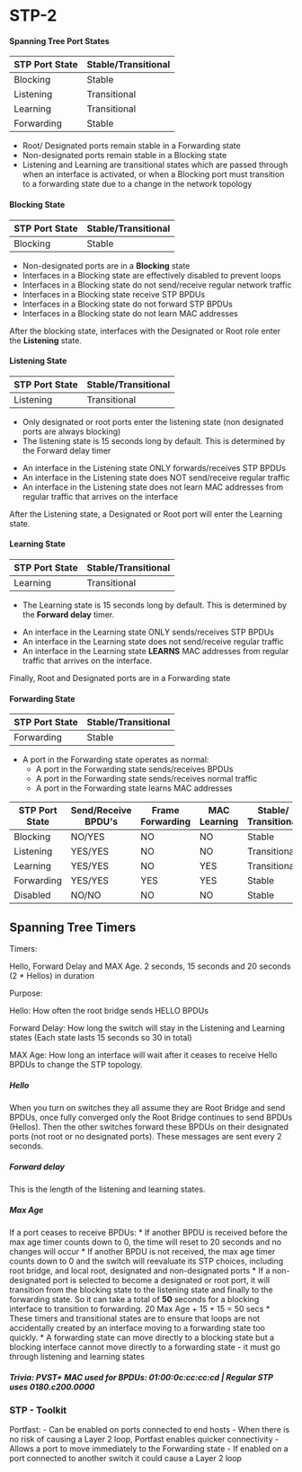 # STP-2

#### Spanning Tree Port States

| STP Port State | Stable/Transitional |
|----------------|---------------------|
| Blocking       | Stable              |
| Listening      | Transitional        |
| Learning       | Transitional        |
| Forwarding     | Stable              |

* Root/ Designated ports remain stable in a Forwarding state
* Non-designated ports remain stable in a Blocking state
* Listening and Learning are transitional states which are passed through when an interface is activated, or when a Blocking port must transition to a forwarding state due to a change in the network topology


#### Blocking State

| STP Port State | Stable/Transitional |
|----------------|---------------------|
| Blocking       | Stable              |

- Non-designated ports are in a **Blocking** state
- Interfaces in a Blocking state are effectively disabled to prevent loops
- Interfaces in a Blocking state do not send/receive regular network traffic
- Interfaces in a Blocking state receive STP BPDUs
- Interfaces in a Blocking state do not forward STP BPDUs
- Interfaces in a Blocking state do not learn MAC addresses

After the blocking state, interfaces with the Designated or Root role enter the **Listening** state.

#### Listening State

| STP Port State | Stable/Transitional |
|----------------|---------------------|
| Listening      | Transitional        |

- Only designated or root ports enter the listening state (non designated ports are always blocking)
- The listening state is 15 seconds long by default. This is determined by the Forward delay timer

* An interface in the Listening state ONLY forwards/receives STP BPDUs
* An interface in the Listening state does NOT send/receive regular traffic
* An interface in the Listening state does not learn MAC addresses from regular traffic that arrives on the interface


After the Listening state, a Designated or Root port will enter the Learning state.

#### Learning State

| STP Port State | Stable/Transitional |
|----------------|---------------------|
| Learning       | Transitional        |

- The Learning state is 15 seconds long by default. This is determined by the **Forward delay** timer.

* An interface in the Learning state ONLY sends/receives STP BPDUs
* An interface in the Learning state does not send/receive regular traffic
* An interface in the Learning state **LEARNS** MAC addresses from regular traffic that arrives on the interface.

Finally, Root and Designated ports are in a Forwarding state

#### Forwarding State

| STP Port State | Stable/Transitional |
|----------------|---------------------|
| Forwarding     | Stable              |

- A port in the Forwarding state operates as normal:
	* A port in the Forwarding state sends/receives BPDUs
	* A port in the Forwarding state sends/receives normal traffic
	* A port in the Forwarding state learns MAC addresses

| STP Port State | Send/Receive BPDU's | Frame  Forwarding | MAC  Learning | Stable/ Transitional |
|----------------|---------------------|-------------------|---------------|----------------------|
| Blocking       | NO/YES              | NO                | NO            | Stable               |
| Listening      | YES/YES             | NO                | NO            | Transitional         |
| Learning       | YES/YES             | NO                | YES           | Transitional         |
| Forwarding     | YES/YES             | YES               | YES           | Stable               |
| Disabled       | NO/NO               | NO                | NO            | Stable               |



## Spanning Tree Timers

Timers: 

Hello, Forward Delay and MAX Age. 2 seconds, 15 seconds and 20 seconds (2 * Hellos) in duration 

Purpose:

Hello: How often the root bridge sends HELLO BPDUs

Forward Delay: How long the switch will stay in the Listening and Learning states (Each state lasts 15 seconds so 30 in total)

MAX Age: How long an interface will wait after it ceases to receive Hello BPDUs to change the STP topology. 

##### Hello
When you turn on switches they all assume they are Root Bridge and send BPDUs, once fully converged only the Root Bridge continues to send BPDUs (Hellos). Then the other switches forward these BPDUs on their designated ports (not root or no designated ports). These messages are sent every 2 seconds.

##### Forward delay
This is the length of the listening and learning states. 

##### Max Age
If a port ceases to receive BPDUs:
	* If another BPDU is received before the max age timer counts down to 0, the time will reset to 20 seconds and no changes will occur
	* If another BPDU is not received, the max age timer counts down to 0 and the switch will reevaluate its STP choices, including root bridge, and local root, designated and non-designated ports
	* If a non-designated port is selected to become a designated or root port, it will transition from the blocking state to the listening state and finally to the forwarding state. So it can take a total of **50** seconds for a blocking interface to transition to forwarding. 20 Max Age + 15 + 15 = 50 secs
	* These timers and transitional states are to ensure that loops are not accidentally created by an interface moving to a forwarding state too quickly.
	* A forwarding state can move directly to a blocking state but a blocking interface cannot move directly to a forwarding state - it must go through listening and learning states

##### Trivia: PVST+ MAC used for BPDUs: 01:00:0c:cc:cc:cd | Regular STP uses 0180.c200.0000

### STP - Toolkit

Portfast:
	- Can be enabled on ports connected to end hosts
	- When there is no risk of causing a Layer 2 loop, Portfast enables quicker connectivity
	- Allows a port to move immediately to the Forwarding state
	- If enabled on a port connected to another switch it could cause a Layer 2 loop

